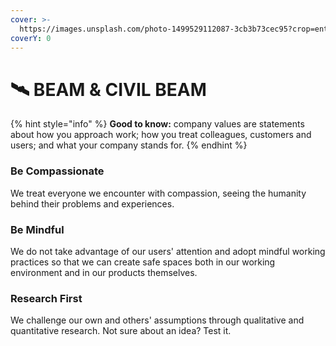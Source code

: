 ```yaml
---
cover: >-
  https://images.unsplash.com/photo-1499529112087-3cb3b73cec95?crop=entropy&cs=srgb&fm=jpg&ixid=MnwxOTcwMjR8MHwxfHNlYXJjaHw2fHxmYXJtfGVufDB8fHx8MTY1MDAxNjE2Mw&ixlib=rb-1.2.1&q=85
coverY: 0
---
```


# 🛰 BEAM & CIVIL BEAM

{% hint style="info" %}
**Good to know:** company values are statements about how you approach work; how you treat colleagues, customers and users; and what your company stands for.
{% endhint %}

### Be Compassionate

We treat everyone we encounter with compassion, seeing the humanity behind their problems and experiences.

### Be Mindful

We do not take advantage of our users' attention and adopt mindful working practices so that we can create safe spaces both in our working environment and in our products themselves.

### Research First

We challenge our own and others' assumptions through qualitative and quantitative research. Not sure about an idea? Test it.

